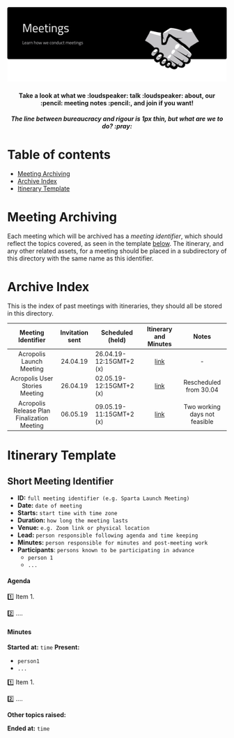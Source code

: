 <img src="img/meetings-cover.svg"/>

<div align="center">
  <h4>Take a look at what we :loudspeaker: talk :loudspeaker: about, our :pencil: meeting notes :pencil:, and join if you want! </h4>
</div>
<div align="center">
  <h5>The line between bureaucracy and rigour is 1px thin, but what are we to do? :pray:</h5>
</div>

# Table of contents

- [Meeting Archiving](#meeting-archiving)
- [Archive Index](#archive-index)
- [Itinerary Template](#itinerary-template)

# Meeting Archiving

Each meeting which will be archived has a _meeting identifier_, which should reflect the topics covered, as seen in the template [below](#meeting-itinerary-archive-index). The itinerary, and any other related assets, for a meeting should be placed in a subdirectory of this directory with the same name as this identifier.

# Archive Index

This is the index of past meetings with itineraries, they should all be stored in this directory.

| Meeting Identifier                             | Invitation sent  | Scheduled   (held)    | Itinerary and Minutes                              | Notes                         |
| :-----------------------------------------: | :---------------:|-----------------------| :------------------------------------------------: | :----------------------------:|
| Acropolis Launch Meeting                    | 24.04.19         | 26.04.19-12:15GMT+2 (x) | [link](../meetings/acropolis#launch-meeting)       |              -                |   
| Acropolis User Stories Meeting              | 26.04.19         | 02.05.19-12:15GMT+2 (x) | [link](../meetings/acropolis#user-stories-meeting) | Rescheduled from 30.04        |
| Acropolis Release Plan Finalization Meeting | 06.05.19         | 09.05.19-11:15GMT+2 (x)  | [link](../meetings/acropolis#release-plan-finalisation-meeting) | Two working days not feasible |


# Itinerary Template

## Short Meeting Identifier

- **ID:** `full meeting identifier (e.g. Sparta Launch Meeting)`
- **Date:** `date of meeting`
- **Starts:** `start time with time zone`
- **Duration:** `how long the meeting lasts`
- **Venue:** `e.g. Zoom link or physical location`
- **Lead:** `person responsible following agenda and time keeping`
- **Minutes:** `person responsible for minutes and post-meeting work`
- **Participants**: `persons known to be participating in advance`
  - `person 1`
  - `...`
#### Agenda

:one: Item 1.

:two: ....

#### Minutes
**Started at:** `time`
**Present:**
* `person1`
* `...`

:one: Item 1.

:two: ....

**Other topics raised:**

**Ended at:** `time`
